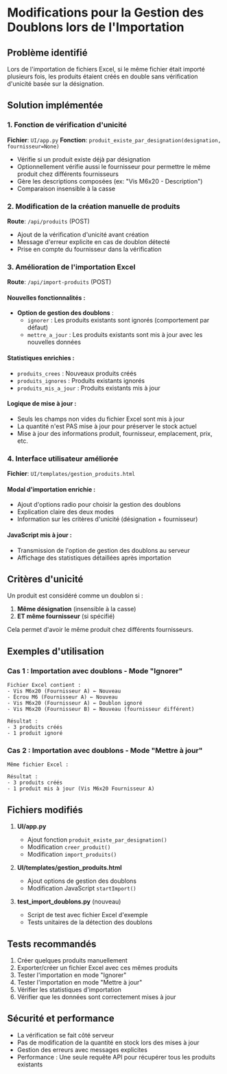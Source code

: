 # Modifications pour la Gestion des Doublons lors de l'Importation

## Problème identifié

Lors de l'importation de fichiers Excel, si le même fichier était importé plusieurs fois, les produits étaient créés en double sans vérification d'unicité basée sur la désignation.

## Solution implémentée

### 1. Fonction de vérification d'unicité

**Fichier**: `UI/app.py`
**Fonction**: `produit_existe_par_designation(designation, fournisseur=None)`

-   Vérifie si un produit existe déjà par désignation
-   Optionnellement vérifie aussi le fournisseur pour permettre le même produit chez différents fournisseurs
-   Gère les descriptions composées (ex: "Vis M6x20 - Description")
-   Comparaison insensible à la casse

### 2. Modification de la création manuelle de produits

**Route**: `/api/produits` (POST)

-   Ajout de la vérification d'unicité avant création
-   Message d'erreur explicite en cas de doublon détecté
-   Prise en compte du fournisseur dans la vérification

### 3. Amélioration de l'importation Excel

**Route**: `/api/import-produits` (POST)

#### Nouvelles fonctionnalités :

-   **Option de gestion des doublons** :
    -   `ignorer` : Les produits existants sont ignorés (comportement par défaut)
    -   `mettre_a_jour` : Les produits existants sont mis à jour avec les nouvelles données

#### Statistiques enrichies :

-   `produits_crees` : Nouveaux produits créés
-   `produits_ignores` : Produits existants ignorés
-   `produits_mis_a_jour` : Produits existants mis à jour

#### Logique de mise à jour :

-   Seuls les champs non vides du fichier Excel sont mis à jour
-   La quantité n'est PAS mise à jour pour préserver le stock actuel
-   Mise à jour des informations produit, fournisseur, emplacement, prix, etc.

### 4. Interface utilisateur améliorée

**Fichier**: `UI/templates/gestion_produits.html`

#### Modal d'importation enrichie :

-   Ajout d'options radio pour choisir la gestion des doublons
-   Explication claire des deux modes
-   Information sur les critères d'unicité (désignation + fournisseur)

#### JavaScript mis à jour :

-   Transmission de l'option de gestion des doublons au serveur
-   Affichage des statistiques détaillées après importation

## Critères d'unicité

Un produit est considéré comme un doublon si :

1. **Même désignation** (insensible à la casse)
2. **ET même fournisseur** (si spécifié)

Cela permet d'avoir le même produit chez différents fournisseurs.

## Exemples d'utilisation

### Cas 1 : Importation avec doublons - Mode "Ignorer"

```
Fichier Excel contient :
- Vis M6x20 (Fournisseur A) ← Nouveau
- Écrou M6 (Fournisseur A) ← Nouveau
- Vis M6x20 (Fournisseur A) ← Doublon ignoré
- Vis M6x20 (Fournisseur B) ← Nouveau (fournisseur différent)

Résultat :
- 3 produits créés
- 1 produit ignoré
```

### Cas 2 : Importation avec doublons - Mode "Mettre à jour"

```
Même fichier Excel :

Résultat :
- 3 produits créés
- 1 produit mis à jour (Vis M6x20 Fournisseur A)
```

## Fichiers modifiés

1. **UI/app.py**

    - Ajout fonction `produit_existe_par_designation()`
    - Modification `creer_produit()`
    - Modification `import_produits()`

2. **UI/templates/gestion_produits.html**

    - Ajout options de gestion des doublons
    - Modification JavaScript `startImport()`

3. **test_import_doublons.py** (nouveau)
    - Script de test avec fichier Excel d'exemple
    - Tests unitaires de la détection des doublons

## Tests recommandés

1. Créer quelques produits manuellement
2. Exporter/créer un fichier Excel avec ces mêmes produits
3. Tester l'importation en mode "Ignorer"
4. Tester l'importation en mode "Mettre à jour"
5. Vérifier les statistiques d'importation
6. Vérifier que les données sont correctement mises à jour

## Sécurité et performance

-   La vérification se fait côté serveur
-   Pas de modification de la quantité en stock lors des mises à jour
-   Gestion des erreurs avec messages explicites
-   Performance : Une seule requête API pour récupérer tous les produits existants

